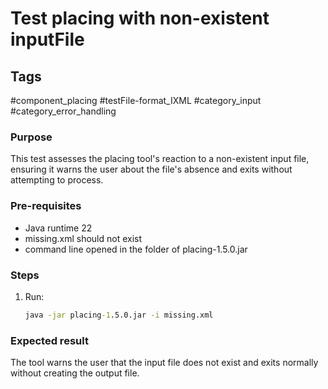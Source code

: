 # Test placing with non-existent inputFile

## Tags
#component_placing #testFile-format_IXML #category_input #category_error_handling

### Purpose
This test assesses the placing tool's reaction to a non-existent input file, ensuring it warns the user about the file's absence and exits without attempting to process.

### Pre-requisites
* Java runtime 22
* missing.xml should not exist
* command line opened in the folder of placing-1.5.0.jar

### Steps
1. Run:
	```cmd
	java -jar placing-1.5.0.jar -i missing.xml
	```

### Expected result
The tool warns the user that the input file does not exist and exits normally without creating the output file.